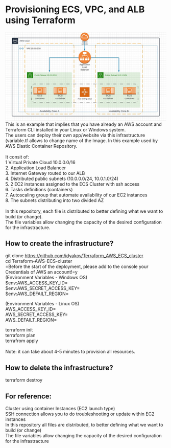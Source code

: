 # Provisioning ECS, VPC,  and ALB using Terraform<br />
![](Diagram_Terraform_ECS.JPG)
<br />
This is an example that implies that you have already an AWS account and Terraform CLI installed in your Linux or Windows system.<br />
The users can deploy their own app/website via this infrastructure (variable.tf allows to change name of the Image. In this example used by AWS Elastic Container Repository.<br />
<br />
It consit of:<br />
1 Virtual Private Cloud 10.0.0.0/16<br />
2. Application Load Balancer<br />
3. Internet Gateway routed to our ALB<br />
4. Distributed public subnets (10.0.0.0/24, 10.0.1.0/24)<br />
5. 2 EC2 instances assigned to the ECS Cluster with ssh access<br />
6. Tasks definitions (containers)<br />
7. Autoscaling group that automate availability of our EC2 instances<br />
8. The subnets distributing into two divided AZ<br />
<br />
In this repository, each file is distributed to better defining what we want to build (or change).<br />
The file variables allow changing the capacity of the desired configuration for the infrastracture.<br />

## How to create the infrastructure?<br />
git clone https://github.com/idyakov/Terraform_AWS_ECS_cluster<br />
cd Terraform-AWS-ECS-cluster<br />
=Before the start of the deployment, please add to the console your Credentials of AWS an account!=y<br />
(Environment Variables - Windows OS)<br />
$env:AWS_ACCESS_KEY_ID=<br />
$env:AWS_SECRET_ACCESS_KEY=<br />
$env:AWS_DEFAILT_REGION=<br />

(Environment Variables - Linux OS)<br />
AWS_ACCESS_KEY_ID=<br />
AWS_SECRET_ACCESS_KEY=<br />
AWS_DEFAILT_REGION=<br />

terraform init<br />
terraform plan<br />
terrafrom apply<br />
<br />
Note: it can take about 4-5 minutes to provision all resources.<br />

## How to delete the infrastructure?<br />
terraform destroy<br />

## For reference:<br />
Cluster using container Instances (EC2 launch type)<br />
SSH connection allows you to do troubleshooting or update within EC2 instances<br />
In this repository all files are distributed, to better defining what we want to build (or change)<br />
The file variables allow changing the capacity of the desired configuration for the infrastracture<br />
